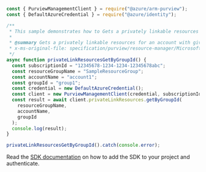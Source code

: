```javascript
const { PurviewManagementClient } = require("@azure/arm-purview");
const { DefaultAzureCredential } = require("@azure/identity");

/**
 * This sample demonstrates how to Gets a privately linkable resources for an account with given group identifier
 *
 * @summary Gets a privately linkable resources for an account with given group identifier
 * x-ms-original-file: specification/purview/resource-manager/Microsoft.Purview/stable/2021-07-01/examples/PrivateLinkResources_GetByGroupId.json
 */
async function privateLinkResourcesGetByGroupId() {
  const subscriptionId = "12345678-1234-1234-12345678abc";
  const resourceGroupName = "SampleResourceGroup";
  const accountName = "account1";
  const groupId = "group1";
  const credential = new DefaultAzureCredential();
  const client = new PurviewManagementClient(credential, subscriptionId);
  const result = await client.privateLinkResources.getByGroupId(
    resourceGroupName,
    accountName,
    groupId
  );
  console.log(result);
}

privateLinkResourcesGetByGroupId().catch(console.error);
```

Read the [SDK documentation](https://github.com/Azure/azure-sdk-for-js/blob/%40azure%2Farm-purview_1.0.1/sdk/purview/arm-purview/README.md) on how to add the SDK to your project and authenticate.

